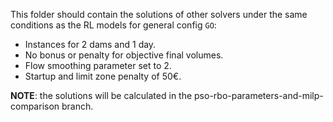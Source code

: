 This folder should contain the solutions of other solvers
under the same conditions as the RL models for general config `GO`:
 - Instances for 2 dams and 1 day.
 - No bonus or penalty for objective final volumes.
 - Flow smoothing parameter set to 2.
 - Startup and limit zone penalty of 50€.

**NOTE**: the solutions will be calculated
in the pso-rbo-parameters-and-milp-comparison branch.
